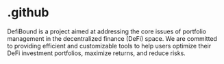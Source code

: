 # .github
DefiBound is a project aimed at addressing the core issues of portfolio management in the decentralized finance (DeFi) space. We are committed to providing efficient and customizable tools to help users optimize their DeFi investment portfolios, maximize returns, and reduce risks.
